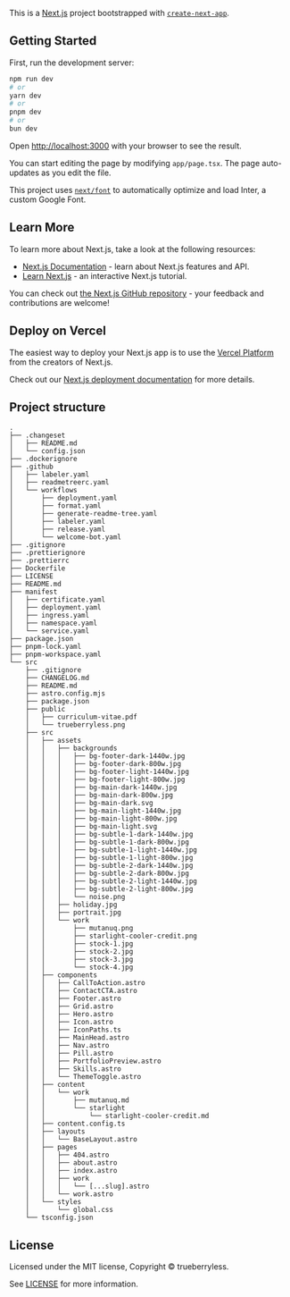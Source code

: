 This is a [Next.js](https://nextjs.org/) project bootstrapped with [`create-next-app`](https://github.com/vercel/next.js/tree/canary/packages/create-next-app).

## Getting Started

First, run the development server:

```bash
npm run dev
# or
yarn dev
# or
pnpm dev
# or
bun dev
```

Open [http://localhost:3000](http://localhost:3000) with your browser to see the result.

You can start editing the page by modifying `app/page.tsx`. The page auto-updates as you edit the file.

This project uses [`next/font`](https://nextjs.org/docs/basic-features/font-optimization) to automatically optimize and load Inter, a custom Google Font.

## Learn More

To learn more about Next.js, take a look at the following resources:

- [Next.js Documentation](https://nextjs.org/docs) - learn about Next.js features and API.
- [Learn Next.js](https://nextjs.org/learn) - an interactive Next.js tutorial.

You can check out [the Next.js GitHub repository](https://github.com/vercel/next.js/) - your feedback and contributions are welcome!

## Deploy on Vercel

The easiest way to deploy your Next.js app is to use the [Vercel Platform](https://vercel.com/new?utm_medium=default-template&filter=next.js&utm_source=create-next-app&utm_campaign=create-next-app-readme) from the creators of Next.js.

Check out our [Next.js deployment documentation](https://nextjs.org/docs/deployment) for more details.

## Project structure

```
.
├── .changeset
│   ├── README.md
│   └── config.json
├── .dockerignore
├── .github
│   ├── labeler.yaml
│   ├── readmetreerc.yaml
│   └── workflows
│       ├── deployment.yaml
│       ├── format.yaml
│       ├── generate-readme-tree.yaml
│       ├── labeler.yaml
│       ├── release.yaml
│       └── welcome-bot.yaml
├── .gitignore
├── .prettierignore
├── .prettierrc
├── Dockerfile
├── LICENSE
├── README.md
├── manifest
│   ├── certificate.yaml
│   ├── deployment.yaml
│   ├── ingress.yaml
│   ├── namespace.yaml
│   └── service.yaml
├── package.json
├── pnpm-lock.yaml
├── pnpm-workspace.yaml
└── src
    ├── .gitignore
    ├── CHANGELOG.md
    ├── README.md
    ├── astro.config.mjs
    ├── package.json
    ├── public
    │   ├── curriculum-vitae.pdf
    │   └── trueberryless.png
    ├── src
    │   ├── assets
    │   │   ├── backgrounds
    │   │   │   ├── bg-footer-dark-1440w.jpg
    │   │   │   ├── bg-footer-dark-800w.jpg
    │   │   │   ├── bg-footer-light-1440w.jpg
    │   │   │   ├── bg-footer-light-800w.jpg
    │   │   │   ├── bg-main-dark-1440w.jpg
    │   │   │   ├── bg-main-dark-800w.jpg
    │   │   │   ├── bg-main-dark.svg
    │   │   │   ├── bg-main-light-1440w.jpg
    │   │   │   ├── bg-main-light-800w.jpg
    │   │   │   ├── bg-main-light.svg
    │   │   │   ├── bg-subtle-1-dark-1440w.jpg
    │   │   │   ├── bg-subtle-1-dark-800w.jpg
    │   │   │   ├── bg-subtle-1-light-1440w.jpg
    │   │   │   ├── bg-subtle-1-light-800w.jpg
    │   │   │   ├── bg-subtle-2-dark-1440w.jpg
    │   │   │   ├── bg-subtle-2-dark-800w.jpg
    │   │   │   ├── bg-subtle-2-light-1440w.jpg
    │   │   │   ├── bg-subtle-2-light-800w.jpg
    │   │   │   └── noise.png
    │   │   ├── holiday.jpg
    │   │   ├── portrait.jpg
    │   │   └── work
    │   │       ├── mutanuq.png
    │   │       ├── starlight-cooler-credit.png
    │   │       ├── stock-1.jpg
    │   │       ├── stock-2.jpg
    │   │       ├── stock-3.jpg
    │   │       └── stock-4.jpg
    │   ├── components
    │   │   ├── CallToAction.astro
    │   │   ├── ContactCTA.astro
    │   │   ├── Footer.astro
    │   │   ├── Grid.astro
    │   │   ├── Hero.astro
    │   │   ├── Icon.astro
    │   │   ├── IconPaths.ts
    │   │   ├── MainHead.astro
    │   │   ├── Nav.astro
    │   │   ├── Pill.astro
    │   │   ├── PortfolioPreview.astro
    │   │   ├── Skills.astro
    │   │   └── ThemeToggle.astro
    │   ├── content
    │   │   └── work
    │   │       ├── mutanuq.md
    │   │       └── starlight
    │   │           └── starlight-cooler-credit.md
    │   ├── content.config.ts
    │   ├── layouts
    │   │   └── BaseLayout.astro
    │   ├── pages
    │   │   ├── 404.astro
    │   │   ├── about.astro
    │   │   ├── index.astro
    │   │   ├── work
    │   │   │   └── [...slug].astro
    │   │   └── work.astro
    │   └── styles
    │       └── global.css
    └── tsconfig.json

```

## License

Licensed under the MIT license, Copyright © trueberryless.

See [LICENSE](/LICENSE) for more information.
